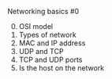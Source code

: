Networking basics #0

0. OSI model
1. Types of network
2. MAC and IP address
3. UDP and TCP
4. TCP and UDP ports
5. Is the host on the network
